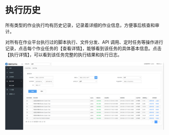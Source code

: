 # 执行历史

所有类型的作业执行均有历史记录，记录着详细的作业信息，方便事后核查和审计。

对所有在作业平台执行过的脚本执行、文件分发、API 调用、定时任务等操作进行记录，点击每个作业任务的【查看详情】，能够看到该任务的具体基本信息。点击【执行详情】，可以看到该任务完整的执行结果和执行日志。

![](../assets/执行历史.png)
